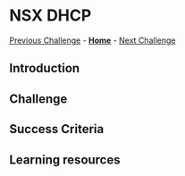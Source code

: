 # NSX DHCP
[Previous Challenge](./11-AVS-Migrate-VM.md) - **[Home](../Readme.md)** - [Next Challenge](./13-AVS-Storage-Policy.md)

## Introduction

## Challenge 

## Success Criteria

## Learning resources